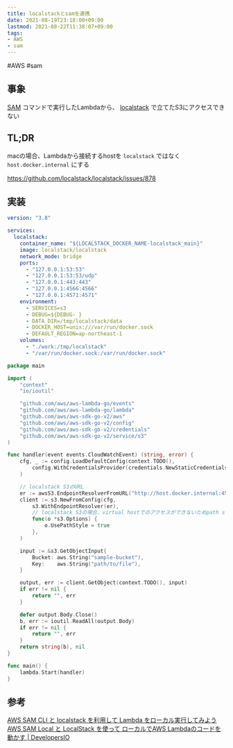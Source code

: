 ```yaml
---
title: localstackとsamを連携
date: 2021-08-19T23:18:00+09:00
lastmod: 2021-08-22T11:38:07+09:00
tags:
- AWS
- sam
---
```


\#AWS #sam

## 事象

[SAM](note/SAM.md) コマンドで実行したLambdaから、 [localstack](note/localstack.md) で立てたS3にアクセスできない

## TL;DR

macの場合、Lambdaから接続するhostを `localstack` ではなく `host.docker.internal` にする

<https://github.com/localstack/localstack/issues/878>

## 実装

````yml:docker-compose.yml
version: "3.8"

services:
  localstack:
    container_name: "${LOCALSTACK_DOCKER_NAME-localstack_main}"
    image: localstack/localstack
    network_mode: bridge
    ports:
      - "127.0.0.1:53:53"
      - "127.0.0.1:53:53/udp"
      - "127.0.0.1:443:443"
      - "127.0.0.1:4566:4566"
      - "127.0.0.1:4571:4571"
    environment:
      - SERVICES=s3
      - DEBUG=${DEBUG- }
      - DATA_DIR=/tmp/localstack/data
      - DOCKER_HOST=unix:///var/run/docker.sock
      - DEFAULT_REGION=ap-northeast-1
    volumes:
      - "./work:/tmp/localstack"
      - "/var/run/docker.sock:/var/run/docker.sock"
````

````go:main.go
package main

import (
	"context"
	"io/ioutil"

	"github.com/aws/aws-lambda-go/events"
	"github.com/aws/aws-lambda-go/lambda"
	"github.com/aws/aws-sdk-go-v2/aws"
	"github.com/aws/aws-sdk-go-v2/config"
	"github.com/aws/aws-sdk-go-v2/credentials"
	"github.com/aws/aws-sdk-go-v2/service/s3"
)

func handler(event events.CloudWatchEvent) (string, error) {
	cfg, _ := config.LoadDefaultConfig(context.TODO(),
		config.WithCredentialsProvider(credentials.NewStaticCredentialsProvider("dummy", "dummy", "dummy")),
	)

    // localstack S3のURL
    er := awsS3.EndpointResolverFromURL("http://host.docker.internal:4566")
	client := s3.NewFromConfig(cfg,
		s3.WithEndpointResolver(er),
        // localstack S3の場合、virtual hostでのアクセスができないためpath styleを使う
		func(o *s3.Options) {
			o.UsePathStyle = true
		},
	)

	input := &s3.GetObjectInput{
		Bucket: aws.String("sample-bucket"),
		Key:    aws.String("path/to/file"),
	}

	output, err := client.GetObject(context.TODO(), input)
	if err != nil {
		return "", err
	}

	defer output.Body.Close()
	b, err := ioutil.ReadAll(output.Body)
	if err != nil {
		return "", err
	}
	return string(b), nil
}

func main() {
	lambda.Start(handler)
}
````

## 参考

[AWS SAM CLI と localstack を利用して Lambda をローカル実行してみよう](https://bsblog.casareal.co.jp/archives/5571)
[AWS SAM Local と LocalStack を使って ローカルでAWS Lambdaのコードを動かす | DevelopersIO](https://dev.classmethod.jp/articles/sam-local-with-localstack/)
